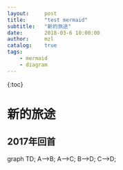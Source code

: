 ```yaml
---          
layout:     post
title:      "test mermaid"
subtitle:   "新的旅途" 
date:       2018-03-6 10:00:00
author:     mzl 
catalog:    true
tags:        
    - mermaid
    - diagram 
---          
```

             
{:toc}       
# 新的旅途
## 2017年回首
             
<div class="mermaid">
graph TD; 
    A-->B;
    A-->C;
    B-->D;
    C-->D;                                                                                                                                                                                                                                    
</div> 
